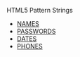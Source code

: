 HTML5 Pattern Strings

- [NAMES](http://html5pattern.com/Names)
- [PASSWORDS](http://html5pattern.com/Passwords)
- [DATES](http://html5pattern.com/Dates)
- [PHONES](http://html5pattern.com/Phones)



